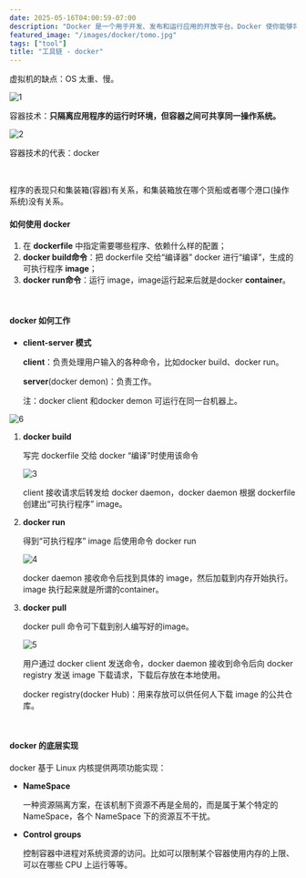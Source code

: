 ```yaml
---
date: 2025-05-16T04:00:59-07:00
description: "Docker 是一个用于开发、发布和运行应用的开放平台。Docker 使你能够将应用与基础设施分离，从而快速交付软件。"
featured_image: "/images/docker/tomo.jpg"
tags: ["tool"]
title: "工具链 - docker"
---
```


虚拟机的缺点：OS 太重、慢。

![1](/images/docker/1.JPG)

容器技术：**只隔离应用程序的运行时环境，但容器之间可共享同一操作系统。**

![2](/images/docker/2.JPG)

容器技术的代表：docker

<!--more-->

&nbsp;

程序的表现只和集装箱(容器)有关系，和集装箱放在哪个货船或者哪个港口(操作系统)没有关系。

#### 如何使用 docker

1. 在 **dockerfile** 中指定需要哪些程序、依赖什么样的配置；
2. **docker build命令**：把 dockerfile 交给“编译器” docker 进行“编译”，生成的可执行程序 **image**；
3. **docker run命令**：运行 image，image运行起来后就是docker **container**。

&nbsp;

#### docker 如何工作

+ **client-server 模式**

  **client**：负责处理用户输入的各种命令，比如docker build、docker run。

  **server**(docker demon)：负责工作。

  注：docker client 和docker demon 可运行在同一台机器上。

![6](/images/docker/6.png)&nbsp;

1. **docker build**

   写完 dockerfile 交给 docker “编译”时使用该命令

   ![3](/images/docker/3.png)

   client 接收请求后转发给 docker daemon，docker daemon 根据 dockerfile 创建出“可执行程序” image。

2. **docker run**

   得到“可执行程序” image 后使用命令 docker run

   ![4](/images/docker/4.png)

   docker daemon 接收命令后找到具体的 image，然后加载到内存开始执行。image 执行起来就是所谓的container。

3. **docker pull**

   docker pull 命令可下载到别人编写好的image。

   ![5](/images/docker/5.png)

   用户通过 docker client 发送命令，docker daemon 接收到命令后向 docker registry 发送 image 下载请求，下载后存放在本地使用。

   docker registry(docker Hub)：用来存放可以供任何人下载 image 的公共仓库。

&nbsp;

#### docker 的底层实现

docker 基于 Linux 内核提供两项功能实现：

- **NameSpace**

  一种资源隔离方案，在该机制下资源不再是全局的，而是属于某个特定的 NameSpace，各个 NameSpace 下的资源互不干扰。

- **Control groups**

  控制容器中进程对系统资源的访问。比如可以限制某个容器使用内存的上限、可以在哪些 CPU 上运行等等。

&nbsp;

&nbsp;

